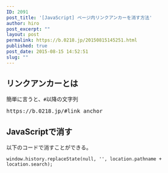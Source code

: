 ```yaml
---
ID: 2091
post_title: '[JavaScript] ページ内リンクアンカーを消す方法'
author: hiro
post_excerpt: ""
layout: post
permalink: https://b.0218.jp/20150815145251.html
published: true
post_date: 2015-08-15 14:52:51
slug: ""
---
```

<!--more-->
<h2>リンクアンカーとは</h2>
簡単に言うと、<code>#</code>以降の文字列
<pre>https://b.0218.jp/#link_anchor</pre>

<h2>JavaScriptで消す</h2>
以下のコードで消すことができる。
<pre class="language-javascript"><code>window.history.replaceState(null, '', location.pathname + location.search);</code></pre>